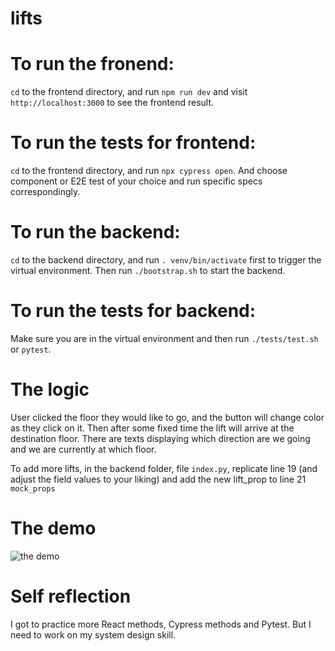 # lifts

# To run the fronend:
```cd``` to the frontend directory, and run ```npm run dev``` and visit ```http://localhost:3000``` to see the frontend result.

# To run the tests for frontend:
```cd``` to the frontend directory, and run ```npx cypress open```. And choose component or E2E test of your choice and run specific specs correspondingly.

# To run the backend:
```cd``` to the backend directory, and run ```. venv/bin/activate``` first to trigger the virtual environment. Then run ```./bootstrap.sh``` to start the backend.

# To run the tests for backend:
Make sure you are in the virtual environment and then run ```./tests/test.sh``` or ```pytest```.

# The logic
User clicked the floor they would like to go, and the button will change color as they click on it. Then after some fixed time the lift will arrive at the destination floor. There are texts displaying which direction are we going and we are currently at which floor.

To add more lifts, in the backend folder, file ```index.py```, replicate line 19 (and adjust the field values to your liking) and add the new lift_prop to line 21 ```mock_props```

# The demo
![the demo]([lift_web_app.mov](https://youtu.be/ssRi6c8ztoI))

# Self reflection
I got to practice more React methods, Cypress methods and Pytest. But I need to work on my system design skill.
